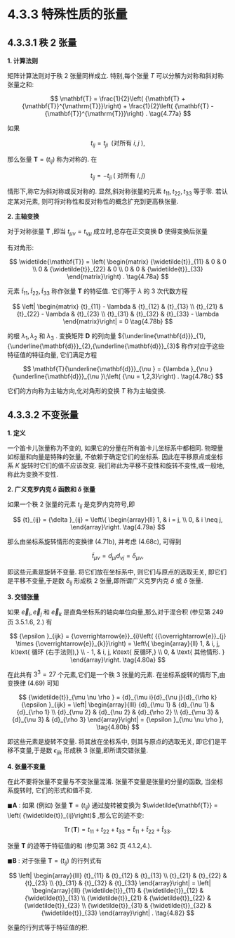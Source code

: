 # 4.3.3 特殊性质的张量

## 4.3.3.1 秩 2 张量

**1. 计算法则**

矩阵计算法则对于秩 2 张量同样成立. 特别,每个张量 $T$ 可以分解为对称和斜对称张量之和:

$$
\mathbf{T} = \frac{1}{2}\left( {\mathbf{T} + {\mathbf{T}}^{\mathrm{T}}}\right)  + \frac{1}{2}\left( {\mathbf{T} - {\mathbf{T}}^{\mathrm{T}}}\right) . \tag{4.77a}
$$

如果

$$
{t}_{ij} = {t}_{ji}\;\text{ (对所有 }i, j\text{ ),} \tag{4.77b}
$$

那么张量 $\mathbf{T} = \left( {t}_{ij}\right)$ 称为对称的. 在

$$
{t}_{ij} =  - {t}_{ji}\;\left( {\text{ 对所有 }i, j}\right)  \tag{4.77c}
$$

情形下,称它为斜对称或反对称的. 显然,斜对称张量的元素 ${t}_{11},{t}_{22},{t}_{33}$ 等于零. 若认定某对元素, 则可将对称性和反对称性的概念扩充到更高秩张量.

**2. 主轴变换**

对于对称张量 $\mathbf{T}$ ,即当 ${t}_{\mu \nu } = {t}_{\nu \mu }$ 成立时,总存在正交变换 $\mathbf{D}$ 使得变换后张量

有对角形:

$$
\widetilde{\mathbf{T}} = \left( \begin{matrix} {\widetilde{t}}_{11} & 0 & 0 \\  0 & {\widetilde{t}}_{22} & 0 \\  0 & 0 & {\widetilde{t}}_{33} \end{matrix}\right) . \tag{4.78a}
$$

元素 ${\widetilde{t}}_{11},{\widetilde{t}}_{22},{\widetilde{t}}_{33}$ 称作张量 $\mathbf{T}$ 的特征值. 它们等于 $\lambda$ 的 3 次代数方程

$$
\left| \begin{matrix} {t}_{11} - \lambda & {t}_{12} & {t}_{13} \\  {t}_{21} & {t}_{22} - \lambda & {t}_{23} \\  {t}_{31} & {t}_{32} & {t}_{33} - \lambda  \end{matrix}\right|  = 0 \tag{4.78b}
$$

的根 ${\lambda }_{1},{\lambda }_{2}$ 和 ${\lambda }_{3}$ . 变换矩阵 $\mathbf{D}$ 的列向量 ${\underline{\mathbf{d}}}_{1},{\underline{\mathbf{d}}}_{2},{\underline{\mathbf{d}}}_{3}$ 称作对应于这些特征值的特征向量, 它们满足方程

$$
\mathbf{T}{\underline{\mathbf{d}}}_{\nu } = {\lambda }_{\nu }{\underline{\mathbf{d}}}_{\nu }\;\left( {\nu  = 1,2,3}\right) . \tag{4.78c}
$$

它们的方向称为主轴方向,化对角形的变换 $T$ 称为主轴变换.

## 4.3.3.2 不变张量

**1. 定义**

一个笛卡儿张量称为不变的, 如果它的分量在所有笛卡儿坐标系中都相同. 物理量如标量和向量是特殊的张量, 不依赖于确定它们的坐标系. 因此在平移原点或坐标系 $K$ 旋转时它们的值不应该改变. 我们称此为平移不变性和旋转不变性,或一般地, 称此为变换不变性.

**2. 广义克罗内克 $\delta$ 函数和 $\delta$ 张量**

如果一个秩 2 张量的元素 ${t}_{ij}$ 是克罗内克符号,即

$$
{t}_{ij} = {\delta }_{ij} = \left\{  \begin{array}{ll} 1, & i = j, \\  0, & i \neq  j, \end{array}\right.  \tag{4.79a}
$$

那么由坐标系旋转情形的变换律 (4.71b), 并考虑 (4.68c), 可得到

$$
{\widetilde{t}}_{\mu \nu } = {d}_{\mu i}{d}_{\nu j} = {\delta }_{\mu \nu }, \tag{4.79b}
$$

即这些元素是旋转不变量. 将它们放在坐标系中, 则它们与原点的选取无关, 即它们是平移不变量,于是数 ${\delta }_{ij}$ 形成秩 2 张量,即所谓广义克罗内克 $\delta$ 或 $\delta$ 张量.

**3. 交错张量**

如果 ${\overrightarrow{e}}_{i},{\overrightarrow{e}}_{j}$ 和 ${\overrightarrow{e}}_{k}$ 是直角坐标系的轴向单位向量,那么对于混合积 (参见第 249 页 3.5.1.6, 2.) 有

$$
{\epsilon }_{ijk} = {\overrightarrow{e}}_{i}\left( {{\overrightarrow{e}}_{j} \times  {\overrightarrow{e}}_{k}}\right)  = \left\{  \begin{array}{ll} 1, & i, j, k\text{ 循环 (右手法则),} \\   - 1, & i, j, k\text{ 反循环,} \\  0, & \text{ 其他情形. } \end{array}\right.  \tag{4.80a}
$$

在此共有 ${3}^{3} = {27}$ 个元素,它们是一个秩 3 张量的元素. 在坐标系旋转的情形下,由变换律 (4.69) 可知

$$
{\widetilde{t}}_{\mu \nu \rho } = {d}_{\mu i}{d}_{\nu j}{d}_{\rho k}{\epsilon }_{ijk} = \left| \begin{array}{lll} {d}_{\mu 1} & {d}_{\nu 1} & {d}_{\rho 1} \\  {d}_{\mu 2} & {d}_{\nu 2} & {d}_{\rho 2} \\  {d}_{\mu 3} & {d}_{\nu 3} & {d}_{\rho 3} \end{array}\right|  = {\epsilon }_{\mu \nu \rho }, \tag{4.80b}
$$

即这些元素是旋转不变量. 将其放在坐标系中, 则其与原点的选取无关, 即它们是平移不变量,于是数 ${\epsilon }_{ijk}$ 形成秩 3 张量,即所谓交错张量.

**4. 张量不变量**

在此不要将张量不变量与不变张量混淆. 张量不变量是张量的分量的函数, 当坐标系旋转时, 它们的形式和值不变.

$\blacksquare \mathbf{A}$ : 如果 (例如) 张量 $\mathbf{T} = \left( {t}_{ij}\right)$ 通过旋转被变换为 $\widetilde{\mathbf{T}} = \left( {\widetilde{t}}_{ij}\right)$ ,那么它的迹不变:

$$
\operatorname{Tr}\left( \mathbf{T}\right)  = {t}_{11} + {t}_{22} + {t}_{33} = {\widetilde{t}}_{11} + {\widetilde{t}}_{22} + {\widetilde{t}}_{33}. \tag{4.81}
$$

张量 $\mathbf{T}$ 的迹等于特征值的和 (参见第 362 页 4.1.2,4.).

$\blacksquare \mathbf{B}$ : 对于张量 $\mathbf{T} = \left( {t}_{ij}\right)$ 的行列式有

$$
\left| \begin{array}{lll} {t}_{11} & {t}_{12} & {t}_{13} \\  {t}_{21} & {t}_{22} & {t}_{23} \\  {t}_{31} & {t}_{32} & {t}_{33} \end{array}\right|  = \left| \begin{array}{lll} {\widetilde{t}}_{11} & {\widetilde{t}}_{12} & {\widetilde{t}}_{13} \\  {\widetilde{t}}_{21} & {\widetilde{t}}_{22} & {\widetilde{t}}_{23} \\  {\widetilde{t}}_{31} & {\widetilde{t}}_{32} & {\widetilde{t}}_{33} \end{array}\right| . \tag{4.82}
$$

张量的行列式等于特征值的积.
